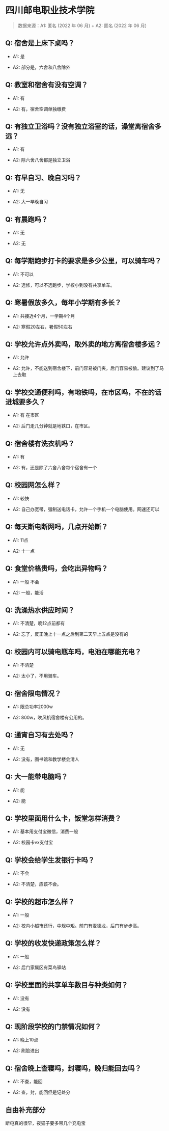 # 四川邮电职业技术学院

> 数据来源：A1: 匿名 (2022 年 06 月) + A2: 匿名 (2022 年 06 月)

## Q: 宿舍是上床下桌吗？

- A1: 是

- A2: 部分是，六舍和八舍除外

## Q: 教室和宿舍有没有空调？

- A1: 有

- A2: 有，宿舍空调单独缴费

## Q: 有独立卫浴吗？没有独立浴室的话，澡堂离宿舍多远？

- A1: 有

- A2: 除六舍八舍都是独立卫浴

## Q: 有早自习、晚自习吗？

- A1: 无

- A2: 大一早晚自习

## Q: 有晨跑吗？

- A1: 无

- A2: 无

## Q: 每学期跑步打卡的要求是多少公里，可以骑车吗？

- A1: 不可以

- A2: 选修，可以不选跑步，学校小到没有共享单车。

## Q: 寒暑假放多久，每年小学期有多长？

- A1: 共接近4个月，一学期4个月

- A2: 寒假20左右，暑假50左右

## Q: 学校允许点外卖吗，取外卖的地方离宿舍楼多远？

- A1: 允许

- A2: 允许，不能送到宿舍楼下，前门容易被门夹，后门容易被偷。建议到了马上去取

## Q: 学校交通便利吗，有地铁吗，在市区吗，不在的话进城要多久？

- A1: 有 在市区

- A2: 后门走几分钟就是地铁口，在市区。

## Q: 宿舍楼有洗衣机吗？

- A1: 有

- A2: 有，还是除了六舍八舍每个宿舍有一个

## Q: 校园网怎么样？

- A1: 较快

- A2: 自己办宽带，强制送电话卡，允许一个手机一个电脑使用。网速还可以

## Q: 每天断电断网吗，几点开始断？

- A1: 11点

- A2: 十一点

## Q: 食堂价格贵吗，会吃出异物吗？

- A1: 一般 不会

- A2: 一般，能活

## Q: 洗澡热水供应时间？

- A1: 不清楚，晚12点前都有

- A2: 忘了，反正晚上十一点之后到第二天早上五点是没有的

## Q: 校园内可以骑电瓶车吗，电池在哪能充电？

- A1: 不清楚

- A2: 太小了，不用骑车。

## Q: 宿舍限电情况？

- A1: 限总功率2000w

- A2: 800w，吹风机宿舍楼有公用的。

## Q: 通宵自习有去处吗？

- A1: 无

- A2: 没有，图书馆和教学楼会清人

## Q: 大一能带电脑吗？

- A1: 能

- A2: 能

## Q: 学校里面用什么卡，饭堂怎样消费？

- A1: 基本用支付宝微信，消费一般

- A2: 校园卡vx支付宝

## Q: 学校会给学生发银行卡吗？

- A1: 不会

- A2: 不清楚，应该不会。

## Q: 学校的超市怎么样？

- A1: 一般

- A2: 校内小超市还行，中规中矩。前门有麦德龙，后门有步步高。

## Q: 学校的收发快递政策怎么样？

- A1: 一般

- A2: 后门家属区有菜鸟驿站

## Q: 学校里面的共享单车数目与种类如何？

- A1: 没有

- A2: 没有

## Q: 现阶段学校的门禁情况如何？

- A1: 晚上10点

- A2: 刷脸进出

## Q: 宿舍晚上查寝吗，封寝吗，晚归能回去吗？

- A1: 不查，能回

- A2: 查，封，能回但是记处分

## 自由补充部分

断电真的很早，夜猫子要多带几个充电宝